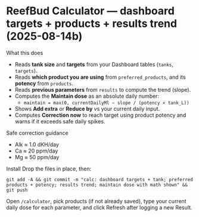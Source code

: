 # ReefBud Calculator — dashboard targets + products + results trend (2025-08-14b)

What this does
- Reads **tank size** and **targets** from your Dashboard tables (`tanks`, `targets`).
- Reads **which product you are using** from `preferred_products`, and its **potency** from `products`.
- Reads **previous parameters** from `results` to compute the trend (slope).
- Computes the **Maintain dose** as an absolute daily number:
  - `maintain = max(0, currentDailyMl − slope / (potency × tank_L))`
- Shows **Add extra** or **Reduce by** vs your current daily input.
- Computes **Correction now** to reach target using product potency and warns if it exceeds safe daily spikes.

Safe correction guidance
- Alk ≈ 1.0 dKH/day
- Ca ≈ 20 ppm/day
- Mg ≈ 50 ppm/day

Install
Drop the files in place, then:

```
git add -A && git commit -m "calc: dashboard targets + tank; preferred products + potency; results trend; maintain dose with math shown" && git push
```

Open `/calculator`, pick products (if not already saved), type your current daily dose for each parameter, and click Refresh after logging a new Result.
